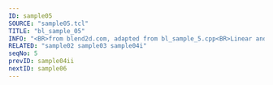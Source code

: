 ```yaml
---
ID: sample05
SOURCE: "sample05.tcl"
TITLE: "bl_sample_05"
INFO: "<BR>from blend2d.com, adapted from bl_sample_5.cpp<BR>Linear and radial gradient<BR>Porter-Duff blending"
RELATED: "sample02 sample03 sample04i"
seqNo: 5
prevID: sample04ii
nextID: sample06
---
```

